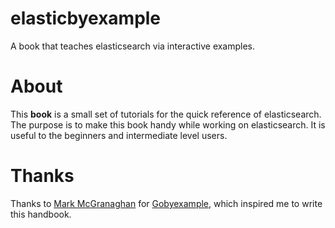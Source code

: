 # elasticbyexample
 A book that teaches elasticsearch via interactive examples.
 
 
# About
  This **book** is a small set of tutorials for the quick reference of elasticsearch. The purpose is to make this book handy while working on elasticsearch. It is useful to the beginners and intermediate level users.

 
# Thanks
  Thanks to [Mark McGranaghan](https://github.com/mmcgrana) for [Gobyexample](https://gobyexample.com), which inspired me to write this handbook.
  
